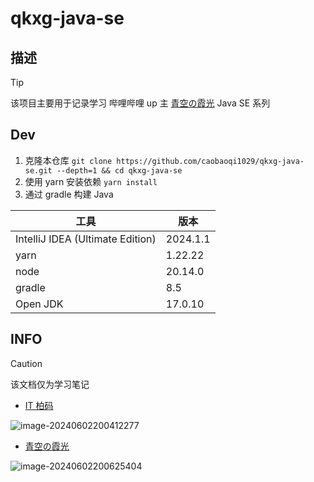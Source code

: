 # qkxg-java-se

## 描述

> [!TIP]
>
> 该项目主要用于记录学习 哔哩哔哩 up 主 [青空の霞光](https://space.bilibili.com/37737161?spm_id_from=333.999.0.0) Java SE 系列

## Dev

1. 克隆本仓库 `git clone https://github.com/caobaoqi1029/qkxg-java-se.git --depth=1 && cd qkxg-java-se`
2. 使用 yarn 安装依赖 `yarn install`
3. 通过 gradle 构建 Java 

| 工具                              | 版本     |
| --------------------------------- | -------- |
| IntelliJ IDEA  (Ultimate Edition) | 2024.1.1 |
| yarn                              | 1.22.22  |
| node                              | 20.14.0  |
| gradle                            | 8.5      |
| Open JDK                          | 17.0.10  |

## INFO

>[!CAUTION]
>该文档仅为学习笔记

- [IT 柏码](https://www.itbaima.cn/document)

![image-20240602200412277](https://2024-cbq-1311841992.cos.ap-beijing.myqcloud.com/picgo/image-20240602200412277.png)

- [青空の霞光](https://space.bilibili.com/37737161?spm_id_from=333.999.0.0)

![image-20240602200625404](https://2024-cbq-1311841992.cos.ap-beijing.myqcloud.com/picgo/image-20240602200625404.png)